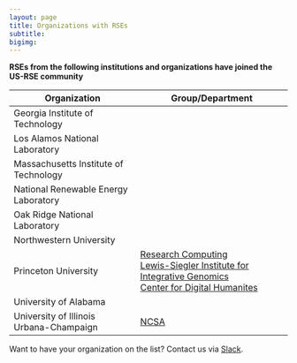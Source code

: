 ```yaml
---
layout: page
title: Organizations with RSEs
subtitle:
bigimg: 
---
```


**RSEs from the following institutions and organizations have joined the US-RSE community**

| Organization | Group/Department |
| ------------ | ----- |
| Georgia Institute of Technology |   |
| Los Alamos National Laboratory |  |
| Massachusetts Institute of Technology  | |
| National Renewable Energy Laboratory |  |
| Oak Ridge National Laboratory |   |
| Northwestern University | |
| Princeton University | [Research Computing](https://researchcomputing.princeton.edu) <br> [Lewis-Siegler Institute for Integrative Genomics](https://lsi.princeton.edu) <br> [Center for Digital Humanites](https://cdh.princeton.edu) |
| University of Alabama |  |
| University of Illinois Urbana-Champaign | [NCSA](https://ssa.ncsa.illinois.edu/) |


Want to have your organization on the list? Contact us via [Slack](https://usrse.slack.com).





